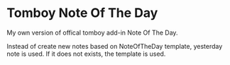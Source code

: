 Tomboy Note Of The Day
======================

My own version of offical tomboy add-in Note Of The Day.

Instead of create new notes based on NoteOfTheDay template, yesterday note is used. If it does not exists, the template is used.

